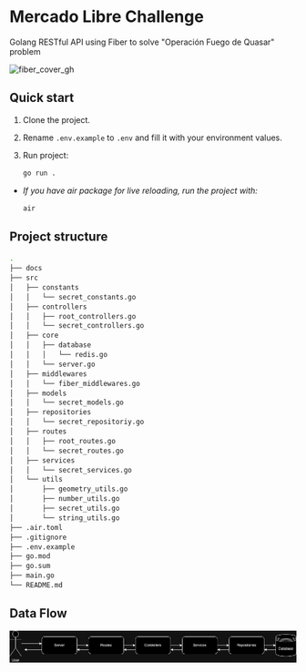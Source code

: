 # Mercado Libre Challenge

Golang RESTful API using Fiber to solve "Operación Fuego de Quasar" problem

![fiber_cover_gh](https://user-images.githubusercontent.com/11155743/112001218-cf258b00-8b2f-11eb-9c6d-d6c38a09af86.jpg)

## Quick start

1. Clone the project.

2. Rename `.env.example` to `.env` and fill it with your environment values.

3. Run project:

   ```bash
   go run .
   ```

- *If you have air package for live reloading, run the project with:*

   ```bash
   air
   ```

## Project structure

```bash
.
├── docs
├── src
│   ├── constants
│   │   └── secret_constants.go
│   ├── controllers
│   │   ├── root_controllers.go
│   │   └── secret_controllers.go
│   ├── core
│   │   ├── database
│   │   │   └── redis.go
│   │   └── server.go
│   ├── middlewares
│   │   └── fiber_middlewares.go
│   ├── models
│   │   └── secret_models.go
│   ├── repositories
│   │   └── secret_repositoriy.go
│   ├── routes
│   │   ├── root_routes.go
│   │   └── secret_routes.go
│   ├── services
│   │   └── secret_services.go
│   └── utils
│       ├── geometry_utils.go
│       ├── number_utils.go
│       ├── secret_utils.go
│       └── string_utils.go
├── .air.toml
├── .gitignore
├── .env.example
├── go.mod
├── go.sum
├── main.go
└── README.md
```

## Data Flow

![Data Flow](docs/flow.png)


